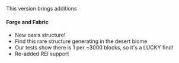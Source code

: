 This version brings additions

#### Forge and Fabric
- New oasis structure!
- Find this rare structure generating in the desert biome
- Our tests show there is 1 per ~3000 blocks, so it's a LUCKY find!
- Re-added REI support